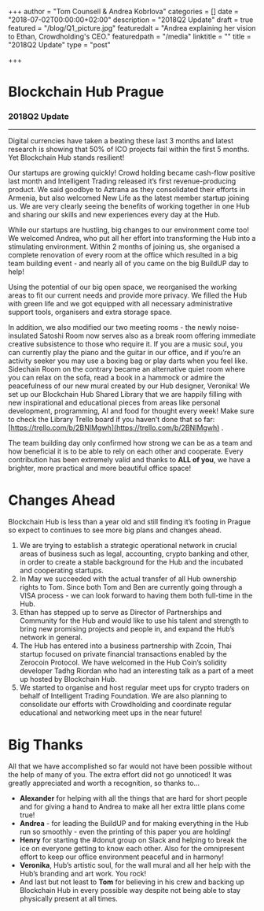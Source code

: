 +++
author = "Tom Counsell & Andrea Kobrlova"
categories = []
date = "2018-07-02T00:00:00+02:00"
description = "2018Q2 Update"
draft = true
featured = "/blog/Q1_picture.jpg"
featuredalt = "Andrea explaining her vision to Ethan, Crowdholding's CEO."
featuredpath = "/media"
linktitle = ""
title = "2018Q2 Update"
type = "post"

+++
# Blockchain Hub Prague

### 2018Q2 Update

***

Digital currencies have taken a beating these last 3 months and  latest research is showing that 50% of ICO projects fail within the first 5 months. Yet Blockchain Hub stands resilient!

Our startups are growing quickly! Crowd holding became cash-flow positive last month and Intelligent Trading released it’s first revenue-producing  product. We said goodbye to Aztrana as they consolidated their efforts in Armenia, but also welcomed New Life as the latest member startup joining us. We are very clearly seeing the benefits of working together in one Hub and sharing our skills and new experiences every day at the Hub.

While our startups are hustling, big changes to our environment come too! We welcomed Andrea, who put all her effort into transforming the Hub into a stimulating environment. Within 2 months of joining us, she organised a complete renovation of every room at the office which resulted in a big team building event - and nearly all of you came on the big BuildUP day to help!

Using the potential of our big open space, we reorganised the working areas to fit our current needs and provide more privacy. We filled the Hub with green life and we got equipped with all necessary  administrative support tools, organisers and extra storage space.

In addition, we also modified our two meeting rooms - the newly noise-insulated Satoshi Room now serves also as a break room offering immediate creative subsistence to those who require it. If you are a music soul, you can currently play the piano and  the guitar in our office, and if you’re an activity seeker you may use a boxing bag or play darts when you feel like. Sidechain Room on the contrary became an alternative quiet room where you can relax on the sofa, read a book in a hammock or admire the peacefulness of our new mural created by our Hub designer, Veronika! We set up our Blockchain Hub Shared Library that we are happily filling with new inspirational and educational pieces from areas like personal development, programming, AI and food for thought every week! Make sure to check the Library Trello board if you haven’t done that so far: [https://trello.com/b/2BNIMgwh](https://trello.com/b/2BNIMgwh) .

The team building day only confirmed how strong we can be as a team and how beneficial it is to be able to rely on each other and cooperate. Every contribution has been extremely valid and thanks to **ALL of you**, we have a brighter, more practical and more beautiful office space!

# Changes Ahead

Blockchain Hub is less than a year old and still finding it’s footing in Prague  so expect to continues to see more big plans and changes ahead.

1. We are trying to establish a strategic operational network in crucial areas of business such as legal, accounting, crypto banking and other, in order to create a stable background for the Hub and the  incubated and cooperating startups.
2. In May we succeeded with the actual transfer of all Hub ownership rights to Tom. Since both Tom and Ben are currently going through a VISA process - we can look forward to having them both full-time in the Hub.
3. Ethan has stepped up to serve as Director of Partnerships and Community for the Hub and would like to use his talent and strength to bring new promising projects and people in, and expand the Hub’s network in general.
4. The Hub has entered into a business partnership with Zcoin, Thai startup focused on private financial transactions enabled by the Zerocoin Protocol. We have welcomed in the Hub Coin’s solidity developer Tadhg Riordan who had an interesting talk as a part of a meet up hosted by Blockchain Hub.
5. We started to organise and host regular meet ups for crypto traders on behalf of Intelligent Trading Foundation. We are also planning to consolidate our efforts with Crowdholding and coordinate regular educational and networking meet ups in the near future!

# Big Thanks

All that we have accomplished so far would not have been possible without the help of many of you. The extra effort did not go unnoticed! It was greatly appreciated and worth a recognition, so thanks to…

* **Alexander** for helping with all the things that are hard for short people and for giving a hand to Andrea to make all her extra little plans come true!
* **Andrea** - for leading the BuildUP and for making everything in the Hub run so smoothly - even the printing of this paper you are holding!
* **Henry** for starting the #donut group on Slack and helping to break the ice on everyone getting to know each other. Also for the omnipresent effort to keep our office environment peaceful and in harmony!
* **Veronika**, Hub’s artistic soul, for the wall mural and all her help with the Hub’s branding and art work. You rock!
* And last but not least to **Tom** for believing in his crew and backing up Blockchain Hub in every possible way despite not being able to stay physically present at all times.